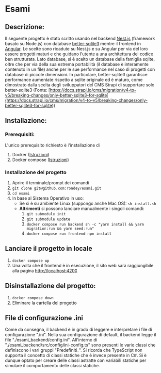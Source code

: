 # Esami

## Descrizione:
Il seguente progetto è stato scritto usando nel backend [Nest.js](https://nestjs.com) (framework basato su Node.js) con database [better-sqlite3](https://github.com/WiseLibs/better-sqlite3) mentre il frontend in [Angular](https://angular.dev). Le scelte sono ricadute su Nest.js e su Angular per via del loro essere progetti maturi e che guidano l'utente a una architettura del codice ben strutturata. Lato database, si è scelto un database della famiglia sqlite, oltre che per via della sua estrema portabilità (il database è interamente contenuto in un file) anche per le sue performance nel caso di progetti con database di piccole dimensioni. In particolare, better-sqlite3 garantisce performance aumentate rispetto a sqlite originale ed è maturo, come dimostrato dalla scelta degli sviluppatori del CMS Strapi di supportare solo better-sqlite3 (Fonte: [https://docs.strapi.io/cms/migration/v4-to-v5/breaking-changes/only-better-sqlite3-for-sqlite](https://docs.strapi.io/cms/migration/v4-to-v5/breaking-changes/only-better-sqlite3-for-sqlite))

## Installazione:
### Prerequisiti:
L'unico prerequisito richiesto è l'installazione di
1) Docker ([Istruzioni](https://docs.docker.com/engine/install/))
2) Docker compose ([Istruzioni](https://docs.docker.com/compose/install/))

### Installazione del progetto
1) Aprire il terminale/prompt dei comandi
1) `git clone git@github.com:rondey/esami.git`
1) `cd esami`
1) In base al Sistema Operativo in uso:
   - Se si è su ambiente Linux (suppongo anche Mac OS):
   `sh install.sh`
   - **Altrimenti** si possono lanciare manualmente i singoli comandi:
     1) `git submodule init`
     1) `git submodule update`
     1) `docker compose run backend sh -c "yarn install && yarn migration:run && yarn seed:run"`
     1) `docker compose run frontend npm install`
    
## Lanciare il progetto in locale
1) `docker compose up`
2) Una volta che il frontend è in esecuzione, il sito web sarà raggiungibile alla pagina [http://localhost:4200](http://localhost:4200)

## Disinstallazione del progetto:
1) `docker compose down`
1) Eliminare la cartella del progetto


## File di configurazione .ini

Come da consegna, il backend è in grado di leggere e interpretare i file di configurazione ".ini". Nella sua configurazione di default, il backend legge il file "./esami_backend/config.ini". All'interno di "./esami_backend/src/config/ini-config.ts" sono presenti le varie classi che definiscono i vari gruppi "Predefiniti_". Si ricorda che TypeScript non supporta il concetto di classi statiche che è invece presente in C#. Si è dunque optato per creare delle classi astratte con variabili statiche per simulare il comportamento delle classi statiche.
